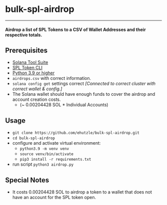 # bulk-spl-airdrop

----
#### Airdrop a list of SPL Tokens to a CSV of Wallet Addresses and their respective totals. 


## Prerequisites
* [Solana Tool Suite](https://docs.solana.com/cli/install-solana-cli-tools)
* [SPL Token CLI](https://spl.solana.com/token)
* [Python 3.9 or higher](https://www.python.org/downloads/release/python-3913/)
* ```airdrops.csv``` with correct information.
* ```solana config get``` settings correct *[Connected to correct cluster with correct wallet & config.]*
* The Solana wallet should have enough funds to cover the airdrop and account creation costs. 
  * (~ 0.00204428 SOL * Individual Accounts)

## Usage
* ```git clone https://github.com/ehutzle/bulk-spl-airdrop.git```
* ```cd bulk-spl-airdrop```
* configure and activate virtual environment: 
  * ```python3.9 -m venv venv```
  * ```source venv/bin/activate```
  * ```pip3 install -r requirements.txt```
* run script ```python3 airdrop.py```

## Special Notes
* It costs 0.00204428 SOL to airdrop a token to a wallet that does not have an account for the SPL token open.

